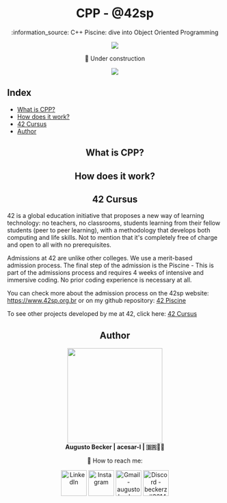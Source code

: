 <h1 align="center">  CPP - @42sp </h1>

<p align="center">:information_source: C++ Piscine: dive into Object Oriented Programming </p>

<p align="center"><a href="https://www.42sp.org.br/" target="_blank"><img src="https://img.shields.io/static/v1?label=&message=SP&color=000&style=for-the-badge&logo=42""></a></p>

<p align="center">
	🚧 Under construction
</p>

<p align="center">
	<a href="https://github.com/augustobecker/CPP/README-ptbr.md" target="_blank">
		<img src="https://img.shields.io/badge/dispon%C3%ADvel%20tamb%C3%A9m%20em-PT--BR-yellow">
	</a>
</p>

## Index
* [What is CPP?](#what-is-cpp)
* [How does it work?](#how-does-it-work)
* [42 Cursus](#42-cursus)
* [Author](#author)

<h2 align="center" id="what-is-cpp"> What is CPP? </h2>
  
<h2 align="center" id="how-does-it-work"> How does it work? </h2>

<h2 align="center" id="42-cursus"> 42 Cursus </h2>
	
42 is a global education initiative that proposes a new way of learning technology: no teachers, no classrooms,
students learning from their fellow students (peer to peer learning),
with a methodology that develops both computing and life skills.
Not to mention that it's completely free of charge and open to all with no prerequisites.

Admissions at 42 are unlike other colleges. We use a merit-based admission process.
The final step of the admission is the Piscine - This is part of the admissions process and 
requires 4 weeks of intensive and immersive coding. No prior coding experience is necessary at all.
	
You can check more about the admission process on the 42sp website: https://www.42sp.org.br or on my github repository: <a href="">42 Piscine</a>

To see other projects developed by me at 42, click here: <a href="https://github.com/augustobecker/42cursus">42 Cursus </a>
  
<h2  align="center" id="author">Author</h2>
<div align="center">
	<div>
	<img height="222em" src="https://user-images.githubusercontent.com/81205527/174709160-f4bc029d-b667-469b-b2a7-4e036f1c5349.png">
	</div>
	<div>
		<strong> Augusto Becker | acesar-l | 🇧🇷👨‍🚀</strong>
	
:wave: How to reach me:
    	</div> 
    	<div>
  	<a href="https://www.linkedin.com/in/augusto-becker/" target="_blank"><img align="center" alt="LinkedIn" height="60" src="https://user-images.githubusercontent.com/81205527/157161849-01a9df02-bf32-45be-add4-122bc40b48cf.png"></a>
	<a href="https://www.instagram.com/augusto.becker/" target="_blank"><img align="center" alt="Instagram" height="60" src="https://user-images.githubusercontent.com/81205527/157161841-19ec3ab2-2c8f-4ec0-8b9d-3cd885256098.png"></a>
	<a href = "mailto:augustobecker.dev@gmail.com"> <img align="center" alt="Gmail - augustobecker.dev@gmail.com" height="60" src="https://user-images.githubusercontent.com/81205527/157161831-eb9dffee-404b-4ffe-b0af-34671219f7fb.png"></a>
	<a href="https://discord.gg/3kxYkBRxUy" target="_blank"><img align="center" alt="Discord - beckerzz#3614" height="60" src="https://user-images.githubusercontent.com/81205527/157161820-de88dc63-61a3-4c9f-9445-07ac98bf0bc2.png"></a>
	</div>
</div>
